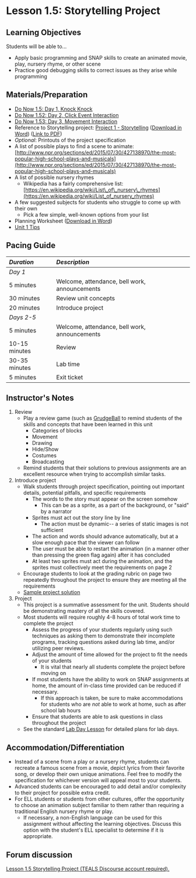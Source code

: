 # Lesson 1.5: Storytelling Project

## Learning Objectives

Students will be able to...

* Apply basic programming and SNAP skills to create an animated movie, play, nursery rhyme, or other scene
* Practice good debugging skills to correct issues as they arise while programming

## Materials/Preparation

* [Do Now 1.5: Day 1, Knock Knock](do_now_15.md)  
* [Do Now 1.52: Day 2, Click Event Interaction](do_now_152.md)  
* [Do Now 1.53: Day 3, Movement Interaction](do_now_153.md)  
* Reference to Storytelling project: [Project 1 - Storytelling](project_1.md) \([Download in Word](https://github.com/TEALSK12/introduction-to-computer-science/raw/master/Projects/Projects%20Word/Project%201%20Storytelling.docx)\) \([Link to PDF](https://github.com/TEALSK12/introduction-to-computer-science/raw/master/Projects/Projects%20PDF/Project%201%20Storytelling.pdf)\)
* _Optional_: Printouts of the project specification
* A list of possible plays to find a scene to animate: [http://www.npr.org/sections/ed/2015/07/30/427138970/the-most-popular-high-school-plays-and-musicals](http://www.npr.org/sections/ed/2015/07/30/427138970/the-most-popular-high-school-plays-and-musicals)
* A list of possible nursery rhymes
  * Wikipedia has a fairly comprehensive list: [https://en.wikipedia.org/wiki/List\_of\_nursery\_rhymes](https://en.wikipedia.org/wiki/List_of_nursery_rhymes)
* A few suggested subjects for students who struggle to come up with their own
  * Pick a few simple, well-known options from your list
* Planning Worksheet \([Download in Word](https://tealsk12.gitbooks.io/introduction-to-computer-science/content/SNAP%20Program%20Design%20and%20Planning%20Worksheet.docx)\)
* [Unit 1 Tips](https://github.com/doingweb/introduction-to-computer-science/tree/2be097d7d27009602b7796d96f71602e46923ac4/unit_1_tips.md)

## Pacing Guide

| _Duration_ | _Description_ |
| :--- | :--- |
| _Day 1_ |  |
| 5 minutes | Welcome, attendance, bell work, announcements |
| 30 minutes | Review unit concepts |
| 20 minutes | Introduce project |
| _Days 2-5_ |  |
| 5 minutes | Welcome, attendance, bell work, announcements |
| 10-15 minutes | Review |
| 30-35 minutes | Lab time |
| 5 minutes | Exit ticket |

## Instructor's Notes

1. Review
   * Play a review game \(such as [GrudgeBall](http://toengagethemall.blogspot.com/2013/02/grudgeball-review-game-where-kids-attack.html) to remind students of the skills and concepts that have been learned in this unit
     * Categories of blocks
     * Movement
     * Drawing
     * Hide/Show
     * Costumes
     * Broadcasting
   * Remind students that their solutions to previous assignments are an excellent resource when trying to accomplish similar tasks.
2. Introduce project
   * Walk students through project specification, pointing out important details, potential pitfalls, and specific requirements
     * The words to the story must appear on the screen somehow
       * This can be as a sprite, as a part of the background, or "said" by a narrator
     * Sprites must act out the story line by line
       * The action must be dynamic-- a series of static images is not sufficient
     * The action and words should advance automatically, but at a slow enough pace that the viewer can follow
     * The user must be able to restart the animation \(in a manner other than pressing the green flag again\) after it has concluded
     * At least two sprites must act during the animation, and the sprites must collectively meet the requirements on page 2
   * Encourage students to look at the grading rubric on page two repeatedly throughout the project to ensure they are meeting all the requirements
   * [Sample project solution](https://github.com/TEALSK12/introduction-to-computer-science-instructor/blob/master/curriculum/Sample%20Project%20Solutions.md)
3. Project
   * This project is a summative assessment for the unit.  Students should be demonstrating mastery of all the skills covered.
   * Most students will require roughly 4-8 hours of total work time to complete the project
     * Assess the progress of your students regularly using such techniques as asking them to demonstrate their incomplete programs, tracking questions asked during lab time, and/or utilizing peer reviews.
     * Adjust the amount of time allowed for the project to fit the needs of your students
       * It is vital that nearly all students complete the project before moving on
     * If most students have the ability to work on SNAP assignments at home, the amount of in-class time provided can be reduced if necessary.
       * If this approach is taken, be sure to make accommodations for students who are _not_ able to work at home, such as after school lab hours
     * Ensure that students are able to ask questions in class throughout the project
   * See the standard [Lab Day Lesson](../../lab_day_lesson.md) for detailed plans for lab days.

## Accommodation/Differentiation

* Instead of a scene from a play or a nursery rhyme, students can recreate a famous scene from a movie, depict lyrics from their favorite song, or develop their own unique animations.  Feel free to modify the specification for whichever version will appeal most to your students.
* Advanced students can be encouraged to add detail and/or complexity to their project for possible extra credit.
* For ELL students or students from other cultures, offer the opportunity to choose an animation subject familiar to them rather than requiring a traditional English nursery rhyme or play.
  * If necessary, a non-English language can be used for this assignment without affecting the learning objectives.  Discuss this option with the student's ELL specialist to determine if it is appropriate.

## Forum discussion

 [Lesson 1.5 Storytelling Project \(TEALS Discourse account required\).](http://forums.tealsk12.org/c/unit-1-snap-basics/lesson-1-5-storytelling-project)


